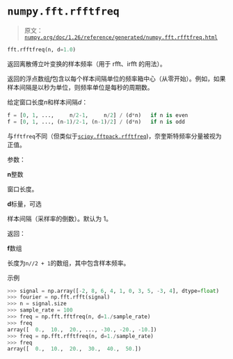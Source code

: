 # `numpy.fft.rfftfreq`

> 原文：[`numpy.org/doc/1.26/reference/generated/numpy.fft.rfftfreq.html`](https://numpy.org/doc/1.26/reference/generated/numpy.fft.rfftfreq.html)

```py
fft.rfftfreq(n, d=1.0)
```

返回离散傅立叶变换的样本频率（用于 rfft、irfft 的用法）。

返回的浮点数组*f*包含以每个样本间隔单位的频率箱中心（从零开始）。例如，如果样本间隔是以秒为单位，则频率单位是每秒的周期数。

给定窗口长度*n*和样本间隔*d*：

```py
f = [0, 1, ...,     n/2-1,     n/2] / (d*n)   if n is even
f = [0, 1, ..., (n-1)/2-1, (n-1)/2] / (d*n)   if n is odd 
```

与`fftfreq`不同（但类似于[`scipy.fftpack.rfftfreq`](https://docs.scipy.org/doc/scipy/reference/generated/scipy.fftpack.rfftfreq.html#scipy.fftpack.rfftfreq "(在 SciPy v1.11.2 中)"))，奈奎斯特频率分量被视为正值。

参数：

**n**整数

窗口长度。

**d**标量，可选

样本间隔（采样率的倒数）。默认为 1。

返回：

**f**数组

长度为`n//2 + 1`的数组，其中包含样本频率。

示例

```py
>>> signal = np.array([-2, 8, 6, 4, 1, 0, 3, 5, -3, 4], dtype=float)
>>> fourier = np.fft.rfft(signal)
>>> n = signal.size
>>> sample_rate = 100
>>> freq = np.fft.fftfreq(n, d=1./sample_rate)
>>> freq
array([  0.,  10.,  20., ..., -30., -20., -10.])
>>> freq = np.fft.rfftfreq(n, d=1./sample_rate)
>>> freq
array([  0.,  10.,  20.,  30.,  40.,  50.]) 
```
